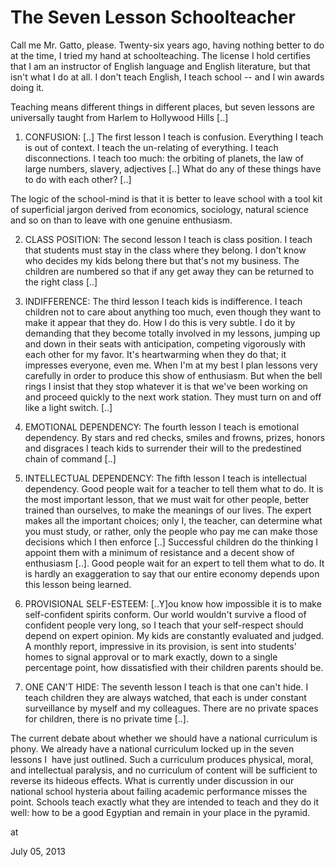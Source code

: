 # The Seven Lesson Schoolteacher
Call me Mr. Gatto, please. Twenty-six years ago, having nothing better to do at the time, I tried my hand at schoolteaching. The license I hold certifies that I am an instructor of English language and English literature, but that isn't what I do at all. I don't teach English, I teach school -- and I win awards doing it.

Teaching means different things in different places, but seven lessons are universally taught from Harlem to Hollywood Hills [..]

1. CONFUSION: [..] The first lesson I teach is confusion. Everything I teach is out of context. I teach the un-relating of everything. I teach disconnections. I teach too much: the orbiting of planets, the law of large numbers, slavery, adjectives [..] What do any of these things have to do with each other? [..]

The logic of the school-mind is that it is better to leave school with a tool kit of superficial jargon derived from economics, sociology, natural science and so on than to leave with one genuine enthusiasm.

2. CLASS POSITION: The second lesson I teach is class position. I teach that students must stay in the class where they belong. I don't know who decides my kids belong there but that's not my business. The children are numbered so that if any get away they can be returned to the right class [..]

3. INDIFFERENCE: The third lesson I teach kids is indifference. I teach children not to care about anything too much, even though they want to make it appear that they do. How I do this is very subtle. I do it by demanding that they become totally involved in my lessons, jumping up and down in their seats with anticipation, competing vigorously with each other for my favor. It's heartwarming when they do that; it impresses everyone, even me. When I'm at my best I plan lessons very carefully in order to produce this show of enthusiasm. But when the bell rings I insist that they stop whatever it is that we've been working on and proceed quickly to the next work station. They must turn on and off like a light switch. [..]

4. EMOTIONAL DEPENDENCY: The fourth lesson I teach is emotional dependency. By stars and red checks, smiles and frowns, prizes, honors and disgraces I teach kids to surrender their will to the predestined chain of command [..]

5. INTELLECTUAL DEPENDENCY: The fifth lesson I teach is intellectual  dependency. Good people wait for a teacher to tell them what to do. It is the most important lesson, that we must wait for other people, better trained than ourselves, to make the meanings of our lives. The expert makes all the important choices; only I, the teacher, can determine what you must study, or rather, only the people who pay me can make those decisions which I then enforce [..] Successful children do the thinking I appoint them with a minimum of resistance and a decent show of enthusiasm [..]. Good people wait for an expert to tell them what to do. It is hardly an exaggeration to say that our entire economy depends upon this lesson being learned.

6. PROVISIONAL SELF-ESTEEM: [..Y]ou know how impossible it is to make self-confident spirits conform. Our world wouldn't survive a flood of confident people very long, so I teach that your self-respect should depend on expert opinion. My kids are constantly evaluated and judged. A monthly report, impressive in its provision, is sent into students' homes to signal approval or to mark exactly, down to a single percentage point, how dissatisfied with their children parents should be.

7. ONE CAN'T HIDE: The seventh lesson I teach is that one can't hide. I teach children they are always watched, that each is under constant surveillance by myself and my colleagues. There are no private spaces for children, there is no private time [..].

The current debate about whether we should have a national curriculum is phony. We already have a national curriculum locked up in the seven 
lessons I  have just outlined. Such a curriculum produces physical, 
moral, and intellectual paralysis, and no curriculum of content will be 
sufficient to reverse its hideous effects. What is currently under 
discussion in our national school hysteria about failing academic 
performance misses the point. Schools teach exactly what they are 
intended to teach and they do it well: how to be a good Egyptian and 
remain in your place in the pyramid.








at

July 05, 2013















